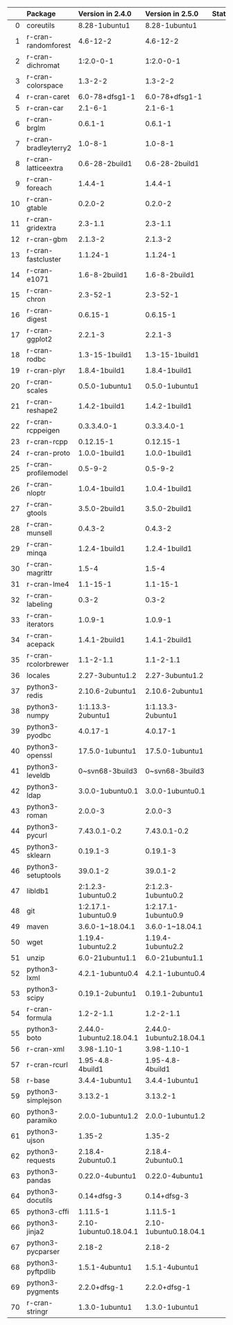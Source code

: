 <!-- markdown-link-check-disable -->

|    | Package              | Version in 2.4.0        | Version in 2.5.0        | Status   |
|---:|:---------------------|:------------------------|:------------------------|:---------|
|  0 | coreutils            | 8.28-1ubuntu1           | 8.28-1ubuntu1           |          |
|  1 | r-cran-randomforest  | 4.6-12-2                | 4.6-12-2                |          |
|  2 | r-cran-dichromat     | 1:2.0-0-1               | 1:2.0-0-1               |          |
|  3 | r-cran-colorspace    | 1.3-2-2                 | 1.3-2-2                 |          |
|  4 | r-cran-caret         | 6.0-78+dfsg1-1          | 6.0-78+dfsg1-1          |          |
|  5 | r-cran-car           | 2.1-6-1                 | 2.1-6-1                 |          |
|  6 | r-cran-brglm         | 0.6.1-1                 | 0.6.1-1                 |          |
|  7 | r-cran-bradleyterry2 | 1.0-8-1                 | 1.0-8-1                 |          |
|  8 | r-cran-latticeextra  | 0.6-28-2build1          | 0.6-28-2build1          |          |
|  9 | r-cran-foreach       | 1.4.4-1                 | 1.4.4-1                 |          |
| 10 | r-cran-gtable        | 0.2.0-2                 | 0.2.0-2                 |          |
| 11 | r-cran-gridextra     | 2.3-1.1                 | 2.3-1.1                 |          |
| 12 | r-cran-gbm           | 2.1.3-2                 | 2.1.3-2                 |          |
| 13 | r-cran-fastcluster   | 1.1.24-1                | 1.1.24-1                |          |
| 14 | r-cran-e1071         | 1.6-8-2build1           | 1.6-8-2build1           |          |
| 15 | r-cran-chron         | 2.3-52-1                | 2.3-52-1                |          |
| 16 | r-cran-digest        | 0.6.15-1                | 0.6.15-1                |          |
| 17 | r-cran-ggplot2       | 2.2.1-3                 | 2.2.1-3                 |          |
| 18 | r-cran-rodbc         | 1.3-15-1build1          | 1.3-15-1build1          |          |
| 19 | r-cran-plyr          | 1.8.4-1build1           | 1.8.4-1build1           |          |
| 20 | r-cran-scales        | 0.5.0-1ubuntu1          | 0.5.0-1ubuntu1          |          |
| 21 | r-cran-reshape2      | 1.4.2-1build1           | 1.4.2-1build1           |          |
| 22 | r-cran-rcppeigen     | 0.3.3.4.0-1             | 0.3.3.4.0-1             |          |
| 23 | r-cran-rcpp          | 0.12.15-1               | 0.12.15-1               |          |
| 24 | r-cran-proto         | 1.0.0-1build1           | 1.0.0-1build1           |          |
| 25 | r-cran-profilemodel  | 0.5-9-2                 | 0.5-9-2                 |          |
| 26 | r-cran-nloptr        | 1.0.4-1build1           | 1.0.4-1build1           |          |
| 27 | r-cran-gtools        | 3.5.0-2build1           | 3.5.0-2build1           |          |
| 28 | r-cran-munsell       | 0.4.3-2                 | 0.4.3-2                 |          |
| 29 | r-cran-minqa         | 1.2.4-1build1           | 1.2.4-1build1           |          |
| 30 | r-cran-magrittr      | 1.5-4                   | 1.5-4                   |          |
| 31 | r-cran-lme4          | 1.1-15-1                | 1.1-15-1                |          |
| 32 | r-cran-labeling      | 0.3-2                   | 0.3-2                   |          |
| 33 | r-cran-iterators     | 1.0.9-1                 | 1.0.9-1                 |          |
| 34 | r-cran-acepack       | 1.4.1-2build1           | 1.4.1-2build1           |          |
| 35 | r-cran-rcolorbrewer  | 1.1-2-1.1               | 1.1-2-1.1               |          |
| 36 | locales              | 2.27-3ubuntu1.2         | 2.27-3ubuntu1.2         |          |
| 37 | python3-redis        | 2.10.6-2ubuntu1         | 2.10.6-2ubuntu1         |          |
| 38 | python3-numpy        | 1:1.13.3-2ubuntu1       | 1:1.13.3-2ubuntu1       |          |
| 39 | python3-pyodbc       | 4.0.17-1                | 4.0.17-1                |          |
| 40 | python3-openssl      | 17.5.0-1ubuntu1         | 17.5.0-1ubuntu1         |          |
| 41 | python3-leveldb      | 0~svn68-3build3         | 0~svn68-3build3         |          |
| 42 | python3-ldap         | 3.0.0-1ubuntu0.1        | 3.0.0-1ubuntu0.1        |          |
| 43 | python3-roman        | 2.0.0-3                 | 2.0.0-3                 |          |
| 44 | python3-pycurl       | 7.43.0.1-0.2            | 7.43.0.1-0.2            |          |
| 45 | python3-sklearn      | 0.19.1-3                | 0.19.1-3                |          |
| 46 | python3-setuptools   | 39.0.1-2                | 39.0.1-2                |          |
| 47 | libldb1              | 2:1.2.3-1ubuntu0.2      | 2:1.2.3-1ubuntu0.2      |          |
| 48 | git                  | 1:2.17.1-1ubuntu0.9     | 1:2.17.1-1ubuntu0.9     |          |
| 49 | maven                | 3.6.0-1~18.04.1         | 3.6.0-1~18.04.1         |          |
| 50 | wget                 | 1.19.4-1ubuntu2.2       | 1.19.4-1ubuntu2.2       |          |
| 51 | unzip                | 6.0-21ubuntu1.1         | 6.0-21ubuntu1.1         |          |
| 52 | python3-lxml         | 4.2.1-1ubuntu0.4        | 4.2.1-1ubuntu0.4        |          |
| 53 | python3-scipy        | 0.19.1-2ubuntu1         | 0.19.1-2ubuntu1         |          |
| 54 | r-cran-formula       | 1.2-2-1.1               | 1.2-2-1.1               |          |
| 55 | python3-boto         | 2.44.0-1ubuntu2.18.04.1 | 2.44.0-1ubuntu2.18.04.1 |          |
| 56 | r-cran-xml           | 3.98-1.10-1             | 3.98-1.10-1             |          |
| 57 | r-cran-rcurl         | 1.95-4.8-4build1        | 1.95-4.8-4build1        |          |
| 58 | r-base               | 3.4.4-1ubuntu1          | 3.4.4-1ubuntu1          |          |
| 59 | python3-simplejson   | 3.13.2-1                | 3.13.2-1                |          |
| 60 | python3-paramiko     | 2.0.0-1ubuntu1.2        | 2.0.0-1ubuntu1.2        |          |
| 61 | python3-ujson        | 1.35-2                  | 1.35-2                  |          |
| 62 | python3-requests     | 2.18.4-2ubuntu0.1       | 2.18.4-2ubuntu0.1       |          |
| 63 | python3-pandas       | 0.22.0-4ubuntu1         | 0.22.0-4ubuntu1         |          |
| 64 | python3-docutils     | 0.14+dfsg-3             | 0.14+dfsg-3             |          |
| 65 | python3-cffi         | 1.11.5-1                | 1.11.5-1                |          |
| 66 | python3-jinja2       | 2.10-1ubuntu0.18.04.1   | 2.10-1ubuntu0.18.04.1   |          |
| 67 | python3-pycparser    | 2.18-2                  | 2.18-2                  |          |
| 68 | python3-pyftpdlib    | 1.5.1-4ubuntu1          | 1.5.1-4ubuntu1          |          |
| 69 | python3-pygments     | 2.2.0+dfsg-1            | 2.2.0+dfsg-1            |          |
| 70 | r-cran-stringr       | 1.3.0-1ubuntu1          | 1.3.0-1ubuntu1          |          |